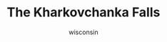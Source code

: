 ---
media: "images/rounds/war/the_kharkovchanka_falls.png"
media_type: image
title: The Kharkovchanka Falls
author: wisconsin
desc: The first Kharkovchanka is lost following sustained fire from NT forces.
---